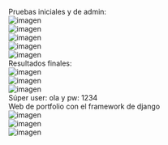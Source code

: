 Pruebas iniciales y de admin: <br>
![imagen](https://github.com/sofi131/proyecto_django/assets/91051075/f536f2e0-8232-4019-bdb1-0338f17aff98) <br>
![imagen](https://github.com/sofi131/proyecto_django/assets/91051075/98c18cf7-492a-4d95-851a-4aeb84916a51) <br>
![imagen](https://github.com/sofi131/proyecto_django/assets/91051075/1e9890ff-c198-4a24-b87b-40bc1b36428f) <br>
![imagen](https://github.com/sofi131/proyecto_django/assets/91051075/fd070591-b6d4-46cf-b6c3-883219b8808b) <br>
![imagen](https://github.com/sofi131/proyecto_django/assets/91051075/802109f3-319f-4ea3-9f67-053588bea7e7) <br>
Resultados finales: <br>
![imagen](https://github.com/sofi131/proyecto_django/assets/91051075/6ee28862-8949-407e-96c9-dc37413f53fb) <br>
![imagen](https://github.com/sofi131/proyecto_django/assets/91051075/fc5ee5fb-c9f9-41ac-9f9b-8fde9ae50a1e) <br>
![imagen](https://github.com/sofi131/proyecto_django/assets/91051075/119a52c2-124d-43c6-9ad8-fe783c037309) <br>
Súper user: ola y pw: 1234 <br>
Web de portfolio con el framework de django <br>
![imagen](https://github.com/sofi131/proyecto_django/assets/91051075/f7bfeaae-c92b-40ab-8074-e5506fbb9d81) <br>
![imagen](https://github.com/sofi131/proyecto_django/assets/91051075/8661e7d4-b389-4652-a9db-6f1d2e09f1d0) <br>
![imagen](https://github.com/sofi131/proyecto_django/assets/91051075/5e1e4e52-fa73-4197-87ca-5c5d57906c3f) <br>














